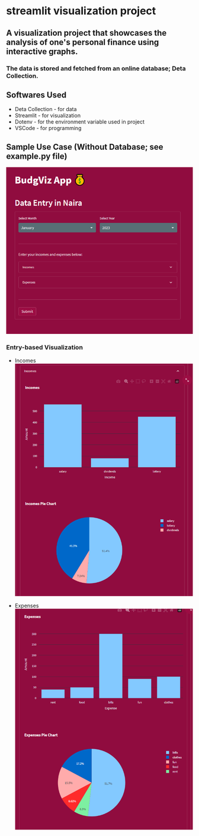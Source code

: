 # streamlit visualization project

## A visualization project that showcases the analysis of one's personal finance using interactive graphs. 

### The data is stored and fetched from an online database; Deta Collection.

## Softwares Used
- Deta Collection - for data
- Streamlit - for visualization
- Dotenv - for the environment variable used in project
- VSCode - for programming

## Sample Use Case (Without Database; see example.py file)
![alt text](https://github.com/alliajagbe/streamlit-viz/blob/master/initial_page.PNG?raw=true)

### Entry-based Visualization
- Incomes
![alt text](https://github.com/alliajagbe/streamlit-viz/blob/master/incomes.PNG?raw=true)

- Expenses
![alt text](https://github.com/alliajagbe/streamlit-viz/blob/master/expenses.PNG?raw=true)
